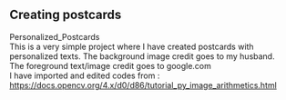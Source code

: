 ## Creating postcards
Personalized_Postcards   
This is a very simple project where I have created postcards with personalized texts. 
The background image credit goes to my husband.   
The foreground text/image credit goes to google.com   
I have imported and edited codes from : https://docs.opencv.org/4.x/d0/d86/tutorial_py_image_arithmetics.html  
